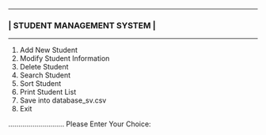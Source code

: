 
-----------------------------
### | STUDENT MANAGEMENT SYSTEM |
-----------------------------
1. Add New Student
2. Modify Student Information
3. Delete Student
4. Search Student
5. Sort Student
6. Print Student List
7. Save into database_sv.csv 
8. Exit
   
............................
Please Enter Your Choice: 

